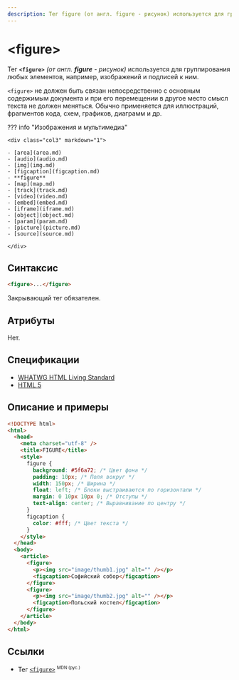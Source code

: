 ```yaml
---
description: Тег figure (от англ. figure - рисунок) используется для группирования любых элементов, например, изображений и подписей к ним
---
```


# &lt;figure&gt;

Тег **`<figure>`** _(от англ. **figure** - рисунок)_ используется для группирования любых элементов, например, изображений и подписей к ним.

`<figure>` не должен быть связан непосредственно с основным содержимым документа и при его перемещении в другое место смысл текста не должен меняться. Обычно применяется для иллюстраций, фрагментов кода, схем, графиков, диаграмм и др.

??? info "Изображения и мультимедиа"

    <div class="col3" markdown="1">

    - [area](area.md)
    - [audio](audio.md)
    - [img](img.md)
    - [figcaption](figcaption.md)
    - **figure**
    - [map](map.md)
    - [track](track.md)
    - [video](video.md)
    - [embed](embed.md)
    - [iframe](iframe.md)
    - [object](object.md)
    - [param](param.md)
    - [picture](picture.md)
    - [source](source.md)

    </div>

## Синтаксис

```html
<figure>...</figure>
```

Закрывающий тег обязателен.

## Атрибуты

Нет.

## Спецификации

- [WHATWG HTML Living Standard](https://html.spec.whatwg.org/multipage/semantics.html#the-figure-element)
- [HTML 5](http://www.w3.org/TR/html5/grouping-content.html#the-figure-element)

## Описание и примеры

```html
<!DOCTYPE html>
<html>
  <head>
    <meta charset="utf-8" />
    <title>FIGURE</title>
    <style>
      figure {
        background: #5f6a72; /* Цвет фона */
        padding: 10px; /* Поля вокруг */
        width: 150px; /* Ширина */
        float: left; /* Блоки выстраиваются по горизонтали */
        margin: 0 10px 10px 0; /* Отступы */
        text-align: center; /* Выравнивание по центру */
      }
      figcaption {
        color: #fff; /* Цвет текста */
      }
    </style>
  </head>
  <body>
    <article>
      <figure>
        <p><img src="image/thumb1.jpg" alt="" /></p>
        <figcaption>Софийский собор</figcaption>
      </figure>
      <figure>
        <p><img src="image/thumb2.jpg" alt="" /></p>
        <figcaption>Польский костел</figcaption>
      </figure>
    </article>
  </body>
</html>
```

## Ссылки

- Тег [`<figure>`](https://developer.mozilla.org/ru/docs/Web/HTML/Element/figure) <sup><small>MDN (рус.)</small></sup>
